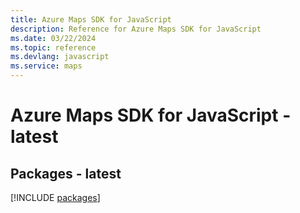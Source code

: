 ```yaml
---
title: Azure Maps SDK for JavaScript
description: Reference for Azure Maps SDK for JavaScript
ms.date: 03/22/2024
ms.topic: reference
ms.devlang: javascript
ms.service: maps
---
```

# Azure Maps SDK for JavaScript - latest
## Packages - latest
[!INCLUDE [packages](maps-index.md)]